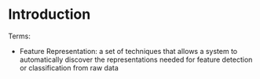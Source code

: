 # Introduction

Terms:

* Feature Representation: a set of techniques that allows a system to automatically discover the representations needed for feature detection or classification from raw data
